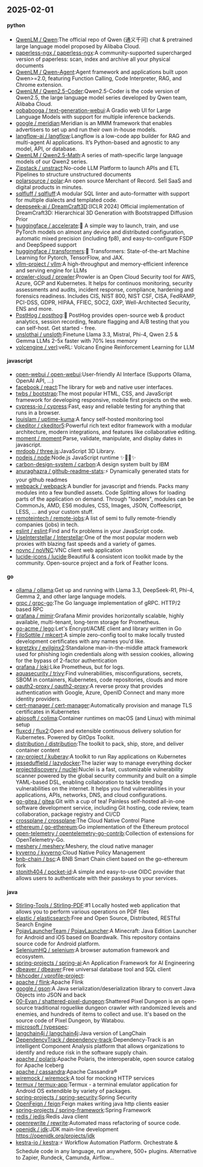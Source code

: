 ## 2025-02-01

#### python
* [QwenLM / Qwen](https://github.com/QwenLM/Qwen):The official repo of Qwen (通义千问) chat & pretrained large language model proposed by Alibaba Cloud.
* [paperless-ngx / paperless-ngx](https://github.com/paperless-ngx/paperless-ngx):A community-supported supercharged version of paperless: scan, index and archive all your physical documents
* [QwenLM / Qwen-Agent](https://github.com/QwenLM/Qwen-Agent):Agent framework and applications built upon Qwen>=2.0, featuring Function Calling, Code Interpreter, RAG, and Chrome extension.
* [QwenLM / Qwen2.5-Coder](https://github.com/QwenLM/Qwen2.5-Coder):Qwen2.5-Coder is the code version of Qwen2.5, the large language model series developed by Qwen team, Alibaba Cloud.
* [oobabooga / text-generation-webui](https://github.com/oobabooga/text-generation-webui):A Gradio web UI for Large Language Models with support for multiple inference backends.
* [google / meridian](https://github.com/google/meridian):Meridian is an MMM framework that enables advertisers to set up and run their own in-house models.
* [langflow-ai / langflow](https://github.com/langflow-ai/langflow):Langflow is a low-code app builder for RAG and multi-agent AI applications. It’s Python-based and agnostic to any model, API, or database.
* [QwenLM / Qwen2.5-Math](https://github.com/QwenLM/Qwen2.5-Math):A series of math-specific large language models of our Qwen2 series.
* [Zipstack / unstract](https://github.com/Zipstack/unstract):No-code LLM Platform to launch APIs and ETL Pipelines to structure unstructured documents
* [polarsource / polar](https://github.com/polarsource/polar):An open source Merchant of Record. Sell SaaS and digital products in minutes.
* [sqlfluff / sqlfluff](https://github.com/sqlfluff/sqlfluff):A modular SQL linter and auto-formatter with support for multiple dialects and templated code.
* [deepseek-ai / DreamCraft3D](https://github.com/deepseek-ai/DreamCraft3D):[ICLR 2024] Official implementation of DreamCraft3D: Hierarchical 3D Generation with Bootstrapped Diffusion Prior
* [huggingface / accelerate](https://github.com/huggingface/accelerate):🚀 A simple way to launch, train, and use PyTorch models on almost any device and distributed configuration, automatic mixed precision (including fp8), and easy-to-configure FSDP and DeepSpeed support
* [huggingface / transformers](https://github.com/huggingface/transformers):🤗 Transformers: State-of-the-art Machine Learning for Pytorch, TensorFlow, and JAX.
* [vllm-project / vllm](https://github.com/vllm-project/vllm):A high-throughput and memory-efficient inference and serving engine for LLMs
* [prowler-cloud / prowler](https://github.com/prowler-cloud/prowler):Prowler is an Open Cloud Security tool for AWS, Azure, GCP and Kubernetes. It helps for continuos monitoring, security assessments and audits, incident response, compliance, hardening and forensics readiness. Includes CIS, NIST 800, NIST CSF, CISA, FedRAMP, PCI-DSS, GDPR, HIPAA, FFIEC, SOC2, GXP, Well-Architected Security, ENS and more.
* [PostHog / posthog](https://github.com/PostHog/posthog):🦔 PostHog provides open-source web & product analytics, session recording, feature flagging and A/B testing that you can self-host. Get started - free.
* [unslothai / unsloth](https://github.com/unslothai/unsloth):Finetune Llama 3.3, Mistral, Phi-4, Qwen 2.5 & Gemma LLMs 2-5x faster with 70% less memory
* [volcengine / verl](https://github.com/volcengine/verl):veRL: Volcano Engine Reinforcement Learning for LLM

#### javascript
* [open-webui / open-webui](https://github.com/open-webui/open-webui):User-friendly AI Interface (Supports Ollama, OpenAI API, ...)
* [facebook / react](https://github.com/facebook/react):The library for web and native user interfaces.
* [twbs / bootstrap](https://github.com/twbs/bootstrap):The most popular HTML, CSS, and JavaScript framework for developing responsive, mobile first projects on the web.
* [cypress-io / cypress](https://github.com/cypress-io/cypress):Fast, easy and reliable testing for anything that runs in a browser.
* [louislam / uptime-kuma](https://github.com/louislam/uptime-kuma):A fancy self-hosted monitoring tool
* [ckeditor / ckeditor5](https://github.com/ckeditor/ckeditor5):Powerful rich text editor framework with a modular architecture, modern integrations, and features like collaborative editing.
* [moment / moment](https://github.com/moment/moment):Parse, validate, manipulate, and display dates in javascript.
* [mrdoob / three.js](https://github.com/mrdoob/three.js):JavaScript 3D Library.
* [nodejs / node](https://github.com/nodejs/node):Node.js JavaScript runtime ✨🐢🚀✨
* [carbon-design-system / carbon](https://github.com/carbon-design-system/carbon):A design system built by IBM
* [anuraghazra / github-readme-stats](https://github.com/anuraghazra/github-readme-stats):⚡ Dynamically generated stats for your github readmes
* [webpack / webpack](https://github.com/webpack/webpack):A bundler for javascript and friends. Packs many modules into a few bundled assets. Code Splitting allows for loading parts of the application on demand. Through "loaders", modules can be CommonJs, AMD, ES6 modules, CSS, Images, JSON, Coffeescript, LESS, ... and your custom stuff.
* [remoteintech / remote-jobs](https://github.com/remoteintech/remote-jobs):A list of semi to fully remote-friendly companies (jobs) in tech.
* [eslint / eslint](https://github.com/eslint/eslint):Find and fix problems in your JavaScript code.
* [UseInterstellar / Interstellar](https://github.com/UseInterstellar/Interstellar):One of the most popular modern web proxies with blazing fast speeds and a variety of games.
* [novnc / noVNC](https://github.com/novnc/noVNC):VNC client web application
* [lucide-icons / lucide](https://github.com/lucide-icons/lucide):Beautiful & consistent icon toolkit made by the community. Open-source project and a fork of Feather Icons.

#### go
* [ollama / ollama](https://github.com/ollama/ollama):Get up and running with Llama 3.3, DeepSeek-R1, Phi-4, Gemma 2, and other large language models.
* [grpc / grpc-go](https://github.com/grpc/grpc-go):The Go language implementation of gRPC. HTTP/2 based RPC
* [grafana / mimir](https://github.com/grafana/mimir):Grafana Mimir provides horizontally scalable, highly available, multi-tenant, long-term storage for Prometheus.
* [go-acme / lego](https://github.com/go-acme/lego):Let's Encrypt/ACME client and library written in Go
* [FiloSottile / mkcert](https://github.com/FiloSottile/mkcert):A simple zero-config tool to make locally trusted development certificates with any names you'd like.
* [kgretzky / evilginx2](https://github.com/kgretzky/evilginx2):Standalone man-in-the-middle attack framework used for phishing login credentials along with session cookies, allowing for the bypass of 2-factor authentication
* [grafana / loki](https://github.com/grafana/loki):Like Prometheus, but for logs.
* [aquasecurity / trivy](https://github.com/aquasecurity/trivy):Find vulnerabilities, misconfigurations, secrets, SBOM in containers, Kubernetes, code repositories, clouds and more
* [oauth2-proxy / oauth2-proxy](https://github.com/oauth2-proxy/oauth2-proxy):A reverse proxy that provides authentication with Google, Azure, OpenID Connect and many more identity providers.
* [cert-manager / cert-manager](https://github.com/cert-manager/cert-manager):Automatically provision and manage TLS certificates in Kubernetes
* [abiosoft / colima](https://github.com/abiosoft/colima):Container runtimes on macOS (and Linux) with minimal setup
* [fluxcd / flux2](https://github.com/fluxcd/flux2):Open and extensible continuous delivery solution for Kubernetes. Powered by GitOps Toolkit.
* [distribution / distribution](https://github.com/distribution/distribution):The toolkit to pack, ship, store, and deliver container content
* [ray-project / kuberay](https://github.com/ray-project/kuberay):A toolkit to run Ray applications on Kubernetes
* [jesseduffield / lazydocker](https://github.com/jesseduffield/lazydocker):The lazier way to manage everything docker
* [projectdiscovery / nuclei](https://github.com/projectdiscovery/nuclei):Nuclei is a fast, customizable vulnerability scanner powered by the global security community and built on a simple YAML-based DSL, enabling collaboration to tackle trending vulnerabilities on the internet. It helps you find vulnerabilities in your applications, APIs, networks, DNS, and cloud configurations.
* [go-gitea / gitea](https://github.com/go-gitea/gitea):Git with a cup of tea! Painless self-hosted all-in-one software development service, including Git hosting, code review, team collaboration, package registry and CI/CD
* [crossplane / crossplane](https://github.com/crossplane/crossplane):The Cloud Native Control Plane
* [ethereum / go-ethereum](https://github.com/ethereum/go-ethereum):Go implementation of the Ethereum protocol
* [open-telemetry / opentelemetry-go-contrib](https://github.com/open-telemetry/opentelemetry-go-contrib):Collection of extensions for OpenTelemetry-Go.
* [meshery / meshery](https://github.com/meshery/meshery):Meshery, the cloud native manager
* [kyverno / kyverno](https://github.com/kyverno/kyverno):Cloud Native Policy Management
* [bnb-chain / bsc](https://github.com/bnb-chain/bsc):A BNB Smart Chain client based on the go-ethereum fork
* [stonith404 / pocket-id](https://github.com/stonith404/pocket-id):A simple and easy-to-use OIDC provider that allows users to authenticate with their passkeys to your services.

#### java
* [Stirling-Tools / Stirling-PDF](https://github.com/Stirling-Tools/Stirling-PDF):#1 Locally hosted web application that allows you to perform various operations on PDF files
* [elastic / elasticsearch](https://github.com/elastic/elasticsearch):Free and Open Source, Distributed, RESTful Search Engine
* [PojavLauncherTeam / PojavLauncher](https://github.com/PojavLauncherTeam/PojavLauncher):A Minecraft: Java Edition Launcher for Android and iOS based on Boardwalk. This repository contains source code for Android platform.
* [SeleniumHQ / selenium](https://github.com/SeleniumHQ/selenium):A browser automation framework and ecosystem.
* [spring-projects / spring-ai](https://github.com/spring-projects/spring-ai):An Application Framework for AI Engineering
* [dbeaver / dbeaver](https://github.com/dbeaver/dbeaver):Free universal database tool and SQL client
* [hkhcoder / vprofile-project](https://github.com/hkhcoder/vprofile-project):
* [apache / flink](https://github.com/apache/flink):Apache Flink
* [google / gson](https://github.com/google/gson):A Java serialization/deserialization library to convert Java Objects into JSON and back
* [00-Evan / shattered-pixel-dungeon](https://github.com/00-Evan/shattered-pixel-dungeon):Shattered Pixel Dungeon is an open-source traditional roguelike dungeon crawler with randomized levels and enemies, and hundreds of items to collect and use. It's based on the source code of Pixel Dungeon, by Watabou.
* [microsoft / typespec](https://github.com/microsoft/typespec):
* [langchain4j / langchain4j](https://github.com/langchain4j/langchain4j):Java version of LangChain
* [DependencyTrack / dependency-track](https://github.com/DependencyTrack/dependency-track):Dependency-Track is an intelligent Component Analysis platform that allows organizations to identify and reduce risk in the software supply chain.
* [apache / polaris](https://github.com/apache/polaris):Apache Polaris, the interoperable, open source catalog for Apache Iceberg
* [apache / cassandra](https://github.com/apache/cassandra):Apache Cassandra®
* [wiremock / wiremock](https://github.com/wiremock/wiremock):A tool for mocking HTTP services
* [termux / termux-app](https://github.com/termux/termux-app):Termux - a terminal emulator application for Android OS extendible by variety of packages.
* [spring-projects / spring-security](https://github.com/spring-projects/spring-security):Spring Security
* [OpenFeign / feign](https://github.com/OpenFeign/feign):Feign makes writing java http clients easier
* [spring-projects / spring-framework](https://github.com/spring-projects/spring-framework):Spring Framework
* [redis / jedis](https://github.com/redis/jedis):Redis Java client
* [openrewrite / rewrite](https://github.com/openrewrite/rewrite):Automated mass refactoring of source code.
* [openjdk / jdk](https://github.com/openjdk/jdk):JDK main-line development https://openjdk.org/projects/jdk
* [kestra-io / kestra](https://github.com/kestra-io/kestra):⚡ Workflow Automation Platform. Orchestrate & Schedule code in any language, run anywhere, 500+ plugins. Alternative to Zapier, Rundeck, Camunda, Airflow...

